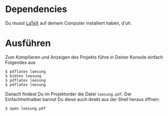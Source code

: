 # Dependencies

Du musst [LaTeX](http://latex-project.org/ftp.html) auf deinem Computer installiert haben, d’uh.

# Ausführen

Zum Kompilieren und Anzeigen des Projekts führe in Deiner Konsole einfach Folgendes aus

    $ pdflatex loesung
    $ bibtex loesung
    $ pdflatex loesung
    $ pdflatex loesung

Danach findest Du im Projektorder die Datei `loesung.pdf`. Der Einfachheithalber kannst Du diese auch direkt aus der Shell heraus öffnen:

    $ open loesung.pdf
